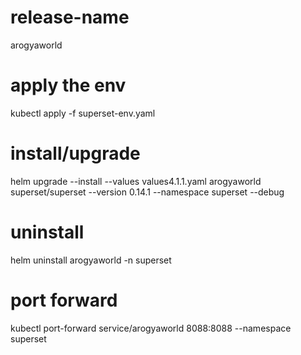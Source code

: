 # release-name
arogyaworld

# apply the env
kubectl apply -f superset-env.yaml

# install/upgrade
helm upgrade --install --values values4.1.1.yaml  arogyaworld superset/superset --version 0.14.1 --namespace superset --debug

# uninstall
helm uninstall arogyaworld -n superset 

# port forward
kubectl port-forward service/arogyaworld  8088:8088 --namespace superset